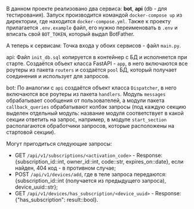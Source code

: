 В данном проекте реализовано два сервиса: **bot**, **api** (db - для тестирования).
Запуск производится командой `docker-compose up` из директории, где находится `docker-compose.yml`.
Также к проекту прилагается `.env.example` файл, его нужно переименовать в `.env` и вписать свой `BOT_TOKEN`, который выдал BotFather.

А теперь к сервисам:
Точка входа у обоих сервисов - файл `main.py`.

api:
Файл `init_db.sql` копируется в контейнер с БД и исполняется при старте.
Создаётся объект класса FastAPI - `app`, в него включаются все роутеры из пакета `routers` и создаётся `pool` БД, который получает соединения и использует для запросов.

bot:
По аналогии с `api` создаётся объект класса `Dispatcher`,  в него включаются все роутеры из пакета `handlers`. Модуль `messages` обрабатывает сообщения от пользователей, а модули пакета `callback_queries` обрабатывают колбэк запросы (под каждую секцию выделен отдельный модуль: название модуля соответствует в какой секции ответить на запрос, например, в модуле `start_section` располагаются обработчики запросов, которые расположены на стартовой секции).

Могут пригодиться следующие запросы:
- GET `/api/v1/subscriptions/<activation_code>` - Response: {subscription_id::int, owner_id::int, code::str, expires_on::date}, если найден, 404 код - в противном случае;
- POST `/api/v1/devices/add`, где в теле запроса передаются: {subscription_id::int (получается из предыдущего запроса), device_uuid::str};
- GET `/api/v1/devices/has_subscription/<device_uuid>` - Response: {"has_subscription": result::bool}.